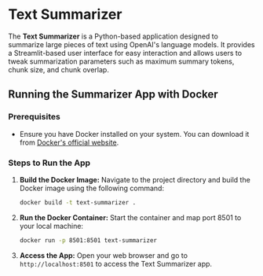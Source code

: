 # Text Summarizer

The **Text Summarizer** is a Python-based application designed to summarize large pieces of text using OpenAI's language models. It provides a Streamlit-based user interface for easy interaction and allows users to tweak summarization parameters such as maximum summary tokens, chunk size, and chunk overlap.


## Running the Summarizer App with Docker

### Prerequisites
- Ensure you have Docker installed on your system. You can download it from [Docker's official website](https://www.docker.com/).

### Steps to Run the App

1. **Build the Docker Image:**
   Navigate to the project directory and build the Docker image using the following command:
   ```bash
   docker build -t text-summarizer .
   ```

2. **Run the Docker Container:**
    Start the container and map port 8501 to your local machine:

    ```bash
    docker run -p 8501:8501 text-summarizer
    ```
3. **Access the App:**
    Open your web browser and go to `http://localhost:8501` to access the Text Summarizer app.